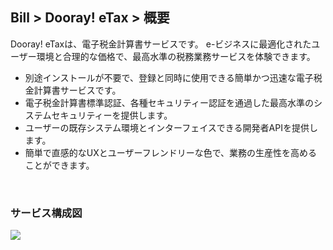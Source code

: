 ## Bill > Dooray! eTax > 概要

Dooray! eTaxは、電子税金計算書サービスです。
e-ビジネスに最適化されたユーザー環境と合理的な価格で、最高水準の税務業務サービスを体験できます。

* 別途インストールが不要で、登録と同時に使用できる簡単かつ迅速な電子税金計算書サービスです。
* 電子税金計算書標準認証、各種セキュリティー認証を通過した最高水準のシステムセキュリティーを提供します。
* ユーザーの既存システム環境とインターフェイスできる開発者APIを提供します。
* 簡単で直感的なUXとユーザーフレンドリーな色で、業務の生産性を高めることができます。

<br/>

### サービス構成図
![](http://static.toastoven.net/prod_toastbill/Bill(e-Tax)_overview_en.png)
